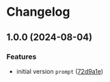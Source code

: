 # Changelog

## 1.0.0 (2024-08-04)


### Features

* initial version `prompt` ([72d9a1e](https://github.com/iloveryuux/prompt/commit/72d9a1e93eeb814e241960ff3cfeecce7c6df40a))
